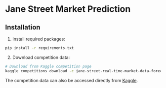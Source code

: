 # Jane Street Market Prediction

## Installation

1. Install required packages:
```bash
pip install -r requirements.txt
```

2. Download competition data:
```bash
# Download from Kaggle competition page
kaggle competitions download -c jane-street-real-time-market-data-forecasting
```

The competition data can also be accessed directly from [Kaggle](https://www.kaggle.com/competitions/jane-street-real-time-market-data-forecasting/data).
